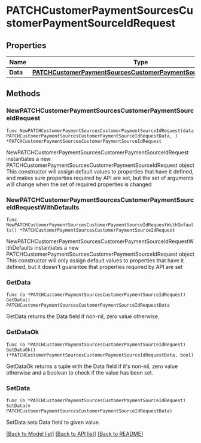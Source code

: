 # PATCHCustomerPaymentSourcesCustomerPaymentSourceIdRequest

## Properties

Name | Type | Description | Notes
------------ | ------------- | ------------- | -------------
**Data** | [**PATCHCustomerPaymentSourcesCustomerPaymentSourceIdRequestData**](PATCHCustomerPaymentSourcesCustomerPaymentSourceIdRequestData.md) |  | 

## Methods

### NewPATCHCustomerPaymentSourcesCustomerPaymentSourceIdRequest

`func NewPATCHCustomerPaymentSourcesCustomerPaymentSourceIdRequest(data PATCHCustomerPaymentSourcesCustomerPaymentSourceIdRequestData, ) *PATCHCustomerPaymentSourcesCustomerPaymentSourceIdRequest`

NewPATCHCustomerPaymentSourcesCustomerPaymentSourceIdRequest instantiates a new PATCHCustomerPaymentSourcesCustomerPaymentSourceIdRequest object
This constructor will assign default values to properties that have it defined,
and makes sure properties required by API are set, but the set of arguments
will change when the set of required properties is changed

### NewPATCHCustomerPaymentSourcesCustomerPaymentSourceIdRequestWithDefaults

`func NewPATCHCustomerPaymentSourcesCustomerPaymentSourceIdRequestWithDefaults() *PATCHCustomerPaymentSourcesCustomerPaymentSourceIdRequest`

NewPATCHCustomerPaymentSourcesCustomerPaymentSourceIdRequestWithDefaults instantiates a new PATCHCustomerPaymentSourcesCustomerPaymentSourceIdRequest object
This constructor will only assign default values to properties that have it defined,
but it doesn't guarantee that properties required by API are set

### GetData

`func (o *PATCHCustomerPaymentSourcesCustomerPaymentSourceIdRequest) GetData() PATCHCustomerPaymentSourcesCustomerPaymentSourceIdRequestData`

GetData returns the Data field if non-nil, zero value otherwise.

### GetDataOk

`func (o *PATCHCustomerPaymentSourcesCustomerPaymentSourceIdRequest) GetDataOk() (*PATCHCustomerPaymentSourcesCustomerPaymentSourceIdRequestData, bool)`

GetDataOk returns a tuple with the Data field if it's non-nil, zero value otherwise
and a boolean to check if the value has been set.

### SetData

`func (o *PATCHCustomerPaymentSourcesCustomerPaymentSourceIdRequest) SetData(v PATCHCustomerPaymentSourcesCustomerPaymentSourceIdRequestData)`

SetData sets Data field to given value.



[[Back to Model list]](../README.md#documentation-for-models) [[Back to API list]](../README.md#documentation-for-api-endpoints) [[Back to README]](../README.md)


